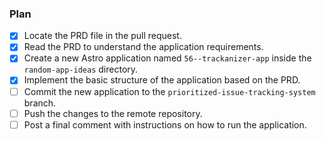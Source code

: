 ### Plan
- [x] Locate the PRD file in the pull request.
- [x] Read the PRD to understand the application requirements.
- [x] Create a new Astro application named `56--trackanizer-app` inside the `random-app-ideas` directory.
- [x] Implement the basic structure of the application based on the PRD.
- [ ] Commit the new application to the `prioritized-issue-tracking-system` branch.
- [ ] Push the changes to the remote repository.
- [ ] Post a final comment with instructions on how to run the application.